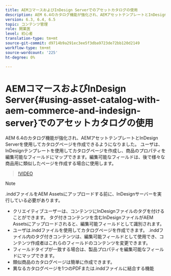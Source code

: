 ```yaml
---
title: AEMコマースおよびInDesign Serverでのアセットカタログの使用
description: AEM 6.4のカタログ機能が強化され、AEMアセットテンプレートとInDesign Serverを使用してカタログページを作成できるようになりました。  ユーザは、InDesignテンプレートを使用してカタログページを作成し、商品のプロパティを編集可能なフィールドにマップできます。編集可能なフィールドは、後で様々な商品用に類似したページを作成する場合に使用します。
version: 6.3, 6.4, 6.5
topic: コンテンツ管理
role: 開業医
level: 初心者
translation-type: tm+mt
source-git-commit: d9714b9a291ec3ee5f3dba9723de72bb120d2149
workflow-type: tm+mt
source-wordcount: '225'
ht-degree: 0%

---
```



# AEMコマースおよびInDesign Server{#using-asset-catalog-with-aem-commerce-and-indesign-server}でのアセットカタログの使用

AEM 6.4のカタログ機能が強化され、AEMアセットテンプレートとInDesign Serverを使用してカタログページを作成できるようになりました。  ユーザは、InDesignテンプレートを使用してカタログページを作成し、商品のプロパティを編集可能なフィールドにマップできます。編集可能なフィールドは、後で様々な商品用に類似したページを作成する場合に使用します。

>[!VIDEO](https://video.tv.adobe.com/v/22540/)

>[!NOTE]
>
>\.inddファイルをAEM Assetsにアップロードする前に、InDesignサーバーを実行している必要があります。

* クリエイティブユーザーは、コンテンツにInDesignファイルのタグを付けることができます。 タグ付きコンテンツを含むInDesignファイルがAEM Assetsにアップロードされると、編集可能フィールドとして識別されます。
* ユーザは\.inddファイルを使用してカタログページを作成できます。 \.inddファイル内のタグ付きコンテンツは、編集可能フィールドとして使用でき、コンテンツ作成者はこれらのフィールドのコンテンツを変更できます。
* フィールドタイプが一致する場合は、製品プロパティを編集可能なフィールドにマップできます。
* 類似商品のカタログページは簡単に作成できます。
* 異なるカタログページを1つのPDFまたは\.inddファイルに結合する機能
